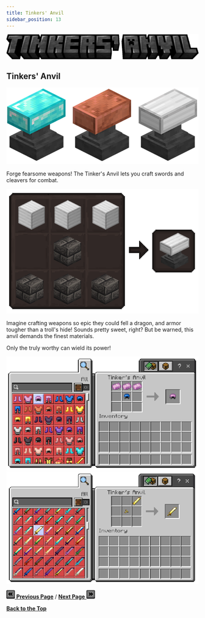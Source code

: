 ```yaml
---
title: Tinkers' Anvil
sidebar_position: 13
---
```


![Tinkers' Anvil](../_assets/images/tinkers-anvil.png)

## Tinkers' Anvil

![3 Tinkers' Anvils](../_assets/images/tinkers-anvil_x3.png)

Forge fearsome weapons! The Tinker's Anvil lets you craft swords and cleavers for combat.

![Tinkers' Anvil Recipe](../_assets/images/tinkers-anvil_recipe.png)

Imagine crafting weapons so epic they could fell a dragon, and armor tougher than a troll's hide!
Sounds pretty sweet, right? But be warned, this anvil demands the finest materials. 

Only the truly worthy can wield its power!

![Tinkers' Anvil Demo](../_assets/images/tinkers-anvil_demo1.png) ![Tinkers' Anvil Demo](../_assets/images/tinkers-anvil_demo2.png)

[![Back](../_assets/images/tinkers-back.png) **Previous Page**](./tier_2_traits.md) / [**Next Page** ![Next](../_assets/images/tinkers-next.png)](./the_smeltery.md)

[**Back to the Top**](./tinkers_anvil.md#tinkers-anvil)